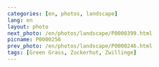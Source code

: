 ```yaml
---
categories: [en, photos, landscape]
lang: en
layout: photo
next_photo: /en/photos/landscape/P0000399.html
picname: P0000256
prev_photo: /en/photos/landscape/P0000246.html
tags: [Green Grass, Zuckerhut, Zwillinge]
---
```

